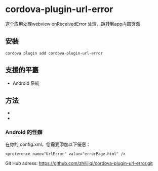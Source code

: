 
# cordova-plugin-url-error

这个应用处理webview onReceivedError 处理，跳转到app内部页面

## 安裝

    cordova plugin add cordova-plugin-url-error
    

## 支援的平臺


*   Android 系統


## 方法

*   
*   

### Android 的怪癖

在你的 config.xml，您需要添加以下優惠：

    <preference name="UrlError" value="errorPage.html" />
    

Git Hub adress: https://github.com/zhilijiqi/cordova-plugin-url-error.git